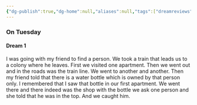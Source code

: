 ```yaml
---
{"dg-publish":true,"dg-home":null,"aliases":null,"tags":["dreamreviews"],"permalink":"/notes/07-journals-calender/dream-notes/april/22-04-2025/","dgPassFrontmatter":true,"updated":"2025-04-30T23:27:05.796+05:30"}
---
```


### On Tuesday

#### Dream 1

I was going with my friend to find a person. We took a train that leads us to a colony where he leaves. First we visited one apartment. Then we went out and in the roads was the train line. We went to another and another. Then my friend told that there is a water bottle which is owned by that person only. I remembered that I saw that bottle in our first apartment. We went there and there indeed was the shop with the bottle we ask one person and she told that he was in the top. And we caught him.